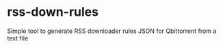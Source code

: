 # rss-down-rules

Simple tool to generate RSS downloader rules JSON for Qbittorrent from a text file 
